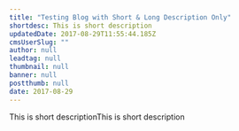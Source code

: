```yaml
---
title: "Testing Blog with Short & Long Description Only"
shortdesc: This is short description
updatedDate: 2017-08-29T11:55:44.185Z
cmsUserSlug: ""
author: null
leadtag: null
thumbnail: null
banner: null
postthumb: null
date: 2017-08-29 
---
```


This is short descriptionThis is short description